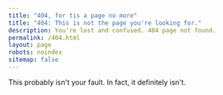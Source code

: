 ```yaml
---
title: "404, for tis a page no more"
title: "404: This is not the page you're looking for."
description: You're lost and confused. 404 page not found.
permalink: /404.html
layout: page
robots: noindex
sitemap: false
---
```


This probably isn't your fault. In fact, it definitely isn't.

<script type="text/javascript" markdown="1" defer="defer">
  ga('send', 'event', '404', 'display', 'From 404', location.pathname);
</script>